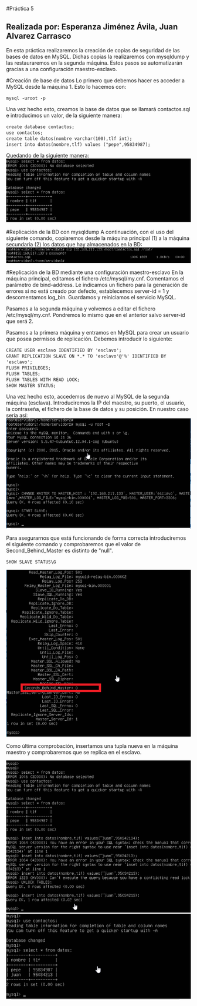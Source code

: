#Práctica 5
## Realizada por: Esperanza Jiménez Ávila, Juan Alvarez Carrasco

En esta práctica realizaremos la creación de copias de seguridad de las bases de datos en MySQL. Dichas copias la realizaremos con mysqldump y las restauraremos en la segunda máquina. Estos pasos se automatizarán gracias a una configuración maestro-esclavo.

#Creación de base de datos
Lo primero que debemos hacer es acceder a MySQL desde la máquina 1. Esto lo hacemos con:

	mysql -uroot -p 

Una vez hecho esto, creamos la base de datos que se llamará contactos.sql e introducimos un valor, de la siguiente manera:
	
	create database contactos;
	use contactos;
	create table datos(nombre varchar(100),tlf int);
	insert into datos(nombre,tlf) values ("pepe",95834987);

Quedando de la siguiente manera:
![img](https://github.com/espe90/swap/blob/master/practicas/P5/tabla.png)

#Replicación de la BD con mysqldump	
A continuación, con el uso del siguiente comando, copiaremos desde la máquina principal (1) a la máquina secundaria (2) los datos que hay almacenados en la BD:
![img](https://github.com/espe90/swap/blob/master/practicas/P5/CopiaSSH.png)

#Replicación de la BD mediante una configuración maestro-esclavo
En la máquina principal, editamos el fichero /etc/mysql/my.cnf. Comentamos el parámetro de bind-address. Le indicamos un fichero para la generación de errores si no está creado por defecto, establecemos server-id = 1 y descomentamos log_bin. Guardamos y reiniciamos el servicio MySQL.

Pasamos a la segunda máquina y volvemos a editar el fichero /etc/mysql/my.cnf. Pondremos lo mismo que en el anterior salvo server-id que será 2.

Pasamos a la primera máquina y entramos en MySQL para crear un usuario que posea permisos de replicación. Debemos introducir lo siguiente:

	CREATE USER esclavo IDENTIFIED BY 'esclavo';
	GRANT REPLICATION SLAVE ON *.* TO 'esclavo'@'%' IDENTIFIED BY 'esclavo';
	FLUSH PRIVILEGES;
	FLUSH TABLES;
	FLUSH TABLES WITH READ LOCK;
	SHOW MASTER STATUS;
	
Una vez hecho esto, accedemos de nuevo al MySQL de la segunda máquina (esclava). Introduciremos la IP del maestro, su puerto, el usuario, la contraseña, el fichero de la base de datos y su posición. En nuestro caso sería así:
![img](https://github.com/espe90/swap/blob/master/practicas/P5/MysqlESCLAVOS.png)

Para asegurarnos que está funcionando de forma correcta introduciremos el siguiente comando y comprobaremos que el valor de Second_Behind_Master es distinto de "null".

	SHOW SLAVE STATUS\G 

![img](https://github.com/espe90/swap/blob/master/practicas/P5/EsclavosOK.png)

Como última comprobación, insertamos una tupla nueva en la máquina maestro y comprobaremos que se replica en el esclavo.

![img](https://github.com/espe90/swap/blob/master/practicas/P5/m1CreaDatosNuevos.png)
![img](https://github.com/espe90/swap/blob/master/practicas/P5/m2ConDatosNuevos.png)

